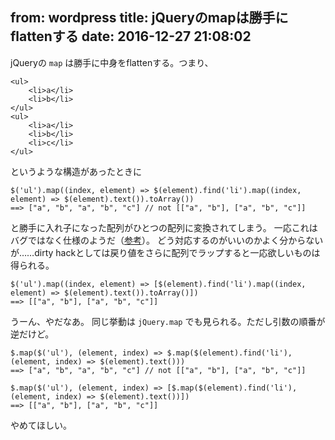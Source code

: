 from: wordpress
title: jQueryのmapは勝手にflattenする
date: 2016-12-27 21:08:02
--
<!--more-->

jQueryの `map` は勝手に中身をflattenする。つまり、

    <ul>
        <li>a</li>
        <li>b</li>
    </ul>
    <ul>
        <li>a</li>
        <li>b</li>
        <li>c</li>
    </ul>

というような構造があったときに

    $('ul').map((index, element) => $(element).find('li').map((index, element) => $(element).text()).toArray())
    ==> ["a", "b", "a", "b", "c"] // not [["a", "b"], ["a", "b", "c"]]

と勝手に入れ子になった配列がひとつの配列に変換されてしまう。
一応これはバグではなく仕様のようだ（[参考](https://bugs.jquery.com/ticket/10541)）。
どう対応するのがいいのかよく分からないが……dirty hackとしては戻り値をさらに配列でラップすると一応欲しいものは得られる。

    $('ul').map((index, element) => [$(element).find('li').map((index, element) => $(element).text()).toArray()])
    ==> [["a", "b"], ["a", "b", "c"]]

うーん、やだなあ。
同じ挙動は `jQuery.map` でも見られる。ただし引数の順番が逆だけど。

    $.map($('ul'), (element, index) => $.map($(element).find('li'), (element, index) => $(element).text()))
    ==> ["a", "b", "a", "b", "c"] // not [["a", "b"], ["a", "b", "c"]]

    $.map($('ul'), (element, index) => [$.map($(element).find('li'), (element, index) => $(element).text())])
    ==> [["a", "b"], ["a", "b", "c"]]

やめてほしい。
